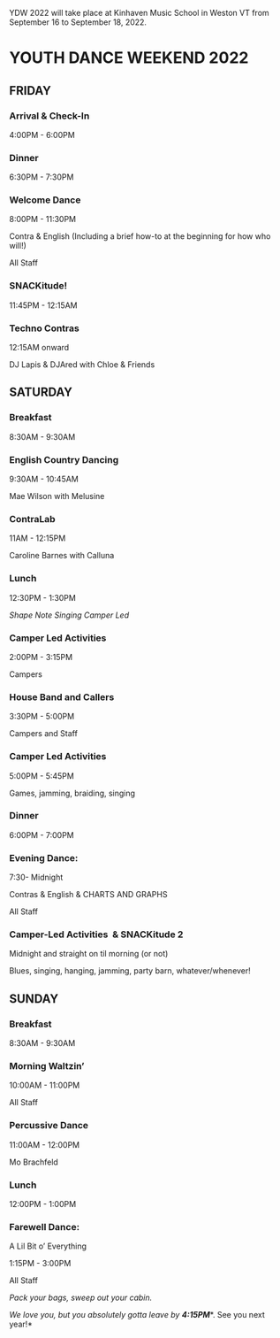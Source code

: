 
YDW 2022 will take place at Kinhaven Music School in Weston VT from September 16 to September 18, 2022\.


**YOUTH DANCE WEEKEND 2022**
============================


FRIDAY
------


### **Arrival \& Check\-In**


4:00PM \- 6:00PM 


### **Dinner**


6:30PM \- 7:30PM


### **Welcome Dance**


8:00PM \- 11:30PM  


Contra \& English (Including a brief how\-to at the beginning for how who will!)


All Staff


### **SNACKitude!**


11:45PM \- 12:15AM


### **Techno Contras**


12:15AM onward  


DJ Lapis \& DJAred with Chloe \& Friends


**SATURDAY**
------------


### **Breakfast**


8:30AM \- 9:30AM


### **English Country Dancing**


9:30AM \- 10:45AM  


Mae Wilson with Melusine


### **ContraLab**


11AM \- 12:15PM  


Caroline Barnes with Calluna


### **Lunch**


12:30PM \- 1:30PM


*Shape Note Singing Camper Led*  


### **Camper Led Activities**


2:00PM \- 3:15PM  


Campers  


### **House Band and Callers**


3:30PM \- 5:00PM  


Campers and Staff


### **Camper Led Activities**


5:00PM \- 5:45PM


Games, jamming, braiding, singing 


### **Dinner**


6:00PM \- 7:00PM


### **Evening Dance:**


7:30\- Midnight


Contras \& English \& CHARTS AND GRAPHS  


All Staff


### **Camper\-Led Activities  \& SNACKitude 2**


Midnight and straight on til morning (or not)  


Blues, singing, hanging, jamming, party barn, whatever/whenever!


**SUNDAY**
----------


### **Breakfast**


8:30AM \- 9:30AM


### **Morning Waltzin’**


10:00AM \- 11:00PM  


All Staff


### **Percussive Dance**


11:00AM \- 12:00PM  


Mo Brachfeld 


### **Lunch**


12:00PM \- 1:00PM


### **Farewell Dance:**


A Lil Bit o’ Everything  


1:15PM \- 3:00PM  


All Staff


*Pack your bags, sweep out your cabin.*


*We love you, but you absolutely gotta leave by* ***4:15PM****. See you next year!*


